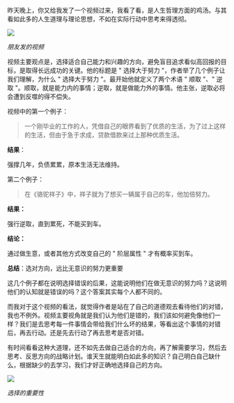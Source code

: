 昨天晚上，你又给我发了一个视频过来，我看了看，是人生哲理方面的鸡汤。与其看如此多的人生道理与理论思想，不如在实际行动中思考来得透彻。

![](https://mmbiz.qpic.cn/mmbiz_png/p50o3M6LtLp0AbZAu3O01bia9miaZDj3CFmibCHgqXrWCzAGWiczic4TaVUGSBRhZhEA4aYKcrlUg7xFW5kuo2IPk8A/640?wx_fmt=png&from=appmsg)

_朋友发的视频_

视频主要观点是，选择适合自己能力和兴趣的方向，避免盲目追求看似高回报的目标，是取得长远成功的关键。他的标题是 " 选择大于努力 "，作者举了几个例子让我们理解，为什么 " 选择大于努力 "。最开始他就定义了两个术语 " 顺取 "、" 逆取 "。顺取，就是能力内的事情；逆取，就是做能力外的事情。他主张，逆取必将会遭到反噬的得不偿失。

视频中的第一个例子：

> 一个刚毕业的工作的人，凭借自己的眼界看到了优质的生活，为了过上这样的生活，但由于急于求成，贷款借款来过上那种优质生活。

**结果**：

强撑几年，负债累累，原本生活无法维持。

第二个例子：

> 在《骆驼祥子》中，祥子就为了想买一辆属于自己的车，他加倍努力。

**结果：**

强行逆取，直到累死，不能买到车。

**结论：**

通过做生意，或者其他方式改变自己的 " 阶层属性 " 才有概率买到车。

**总结**：选对方向，远比无意识的努力更重要

这几个例子都在说明选择错误的后果，这能说明他们在做无意识的努力吗？这说明他们的认知就是错误的吗？这个答案其实每个人都不同的。

而我对于这个视频的看法，就觉得作者是站在了自己的道德观去看待他们的对错，我也不例外。视频主要视角就是我们认为他们是错的，我们该如何避免像他们一样？我们是去思考每一件事情会带给我们什么坏的结果，等看出这个事情的对错后，再去行动。还是先去行动了再去思考是否对错。

有时间看看这种大道理，还不如先去做自己适合的方向，再了解需要学习，然后去思考、反思方向的战略计划。谁天生就能明白如此多的知识？自己明白自己缺什么，根据缺少的去学习，我们才好正确地选择自己的方向。

![](https://mmbiz.qlogo.cn/mmbiz_jpg/p50o3M6LtLp0AbZAu3O01bia9miaZDj3CFO52MQYc8MPtLFY1Lhz0iaLeO0n8cBNOdm6QPwkT6MSCicmb323b0MO2w/0?wx_fmt=jpeg&from=appmsg)

_选择的重要性_

​
